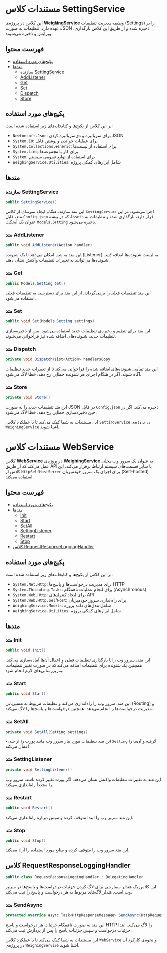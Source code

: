 # مستندات کلاس SettingService

این کلاس در پروژه‌ی **WeighingService** وظیفه مدیریت تنظیمات (Settings) را بر عهده دارد. تنظیمات به صورت JSON ذخیره شده و از طریق این کلاس بارگذاری، ویرایش و ذخیره می‌شوند.

## فهرست محتوا

- [پکیج‌های مورد استفاده](#پکیج‌های-مورد-استفاده)
- [متدها](#متدها)
  - [سازنده SettingService](#سازنده-settingservice)
  - [AddListener](#متد-addlistener)
  - [Get](#متد-get)
  - [Set](#متد-set)
  - [Dispatch](#متد-dispatch)
  - [Store](#متد-store)

## پکیج‌های مورد استفاده

در این کلاس از پکیج‌ها و کتابخانه‌های زیر استفاده شده است:

- `Newtonsoft.Json`: برای سریالیزه و دی‌سریالیزه کردن JSON
- `System.IO`: برای عملیات خواندن و نوشتن فایل
- `System.Collections.Generic`: برای استفاده از لیست‌ها
- `System.Linq`: برای کار با مجموعه‌ها
- `System`: برای استفاده از توابع عمومی سیستم
- `WeighingService.Utilities`: شامل ابزارهای کمکی پروژه

## متدها

### سازنده SettingService

```csharp
public SettingService()
```

این متد سازنده هنگام ایجاد نمونه‌ای از کلاس `SettingService` اجرا می‌شود. در این متد، فایل `Config.json` که در پوشه `Assets` قرار دارد، بارگذاری شده و تنظیمات به عنوان یک آبجکت `Models.Setting` ذخیره می‌شود.

### متد AddListener

```csharp
public void AddListener(Action handler)
```

این متد به شما امکان می‌دهد تا یک شنونده (Listener) به لیست شنونده‌ها اضافه کنید. شنونده‌ها می‌توانند به تغییرات تنظیمات واکنش نشان دهند.

### متد Get

```csharp
public Models.Setting Get()
```

این متد تنظیمات فعلی را برمی‌گرداند. از این متد برای دسترسی به تنظیمات فعلی استفاده می‌شود.

### متد Set

```csharp
public void Set(Models.Setting settings)
```

این متد برای تنظیم و ذخیره‌ی تنظیمات جدید استفاده می‌شود. پس از ذخیره‌سازی تنظیمات جدید، شنونده‌های اضافه شده نیز فراخوانی می‌شوند.

### متد Dispatch

```csharp
private void Dispatch(List<Action> handlersCopy)
```

این متد تمامی شنونده‌های اضافه شده را فراخوانی می‌کند تا از تغییرات جدید تنظیمات آگاه شوند. اگر در هنگام اجرای هر شنونده خطایی رخ دهد، خطا لاگ می‌شود.

### متد Store

```csharp
private void Store()
```

این متد تنظیمات جدید را به صورت JSON در فایل `Config.json` ذخیره می‌کند. اگر در حین ذخیره‌سازی خطایی رخ دهد، خطا لاگ می‌شود.


این مستندات به شما کمک می‌کند تا با عملکرد کلاس `SettingService` در پروژه‌ی `WeighingService` آشنا شوید.

# مستندات کلاس WebService

کلاس **WebService** در پروژه‌ی **WeighingService** به عنوان یک سرور وب محلی عمل می‌کند که از طریق API با سایر قسمت‌های سیستم ارتباط برقرار می‌کند. این کلاس از `HttpSelfHostServer` برای اجرای یک سرور خودمیزبان (Self-hosted) استفاده می‌کند.

## فهرست محتوا

- [پکیج‌های مورد استفاده](#پکیج‌های-مورد-استفاده)
- [متدها](#متدها)
  - [Init](#متد-init)
  - [Start](#متد-start)
  - [SetAll](#متد-setall)
  - [SettingListener](#متد-settinglistener)
  - [Restart](#متد-restart)
  - [Stop](#متد-stop)
- [کلاس RequestResponseLoggingHandler](#کلاس-requestresponselogginghandler)

## پکیج‌های مورد استفاده

در این کلاس از پکیج‌ها و کتابخانه‌های زیر استفاده شده است:

- `System.Net.Http`: برای مدیریت درخواست‌ها و پاسخ‌ها HTTP
- `System.Threading.Tasks`: برای انجام عملیات ناهمگام (Asynchronous)
- `System.Web.Http`: برای ایجاد کنترلرهای API
- `System.Web.Http.SelfHost`: برای راه‌اندازی سرور خودمیزبان
- `WeighingService.Models`: شامل مدل‌های داده پروژه
- `WeighingService.Utilities`: شامل ابزارهای کمکی پروژه

## متدها

### متد Init

```csharp
public void Init()
```

این متد، سرور وب را با بارگذاری تنظیمات فعلی و اعمال آن‌ها آماده‌سازی می‌کند. همچنین یک شنونده برای تنظیمات اضافه می‌کند که در صورت تغییر تنظیمات، به‌روزرسانی‌های لازم انجام شود.

### متد Start

```csharp
public void Start()
```

این متد، سرور وب را راه‌اندازی می‌کند و تنظیمات مربوط به مسیریابی (Routing) و مدیریت درخواست‌ها را انجام می‌دهد. همچنین درخواست‌ها و پاسخ‌ها را لاگ می‌کند.

### متد SetAll

```csharp
private void SetAll(Setting settings)
```

این متد تنظیمات مورد نیاز سرور وب مانند پورت را از شیء `Setting` گرفته و آن‌ها را اعمال می‌کند.

### متد SettingListener

```csharp
private void SettingListener()
```

این متد به تغییرات تنظیمات واکنش نشان می‌دهد. اگر پورت تغییر کرده باشد، سرور وب را مجدداً راه‌اندازی می‌کند.

### متد Restart

```csharp
public void Restart()
```

این متد سرور وب را ابتدا متوقف کرده و سپس دوباره راه‌اندازی می‌کند.

### متد Stop

```csharp
public void Stop()
```

این متد سرور وب را متوقف کرده و منابع مورد استفاده را آزاد می‌کند.

## کلاس RequestResponseLoggingHandler

```csharp
public class RequestResponseLoggingHandler : DelegatingHandler
```

این کلاس یک هندلر سفارشی برای لاگ کردن جزئیات درخواست‌ها و پاسخ‌ها در سرور وب است. هندلر لاگ‌های مربوط به هر درخواست و پاسخ را ثبت می‌کند.

### متد SendAsync

```csharp
protected override async Task<HttpResponseMessage> SendAsync(HttpRequestMessage request, CancellationToken cancellationToken)
```

این متد به صورت ناهمگام جزئیات هر درخواست و پاسخ HTTP را لاگ می‌کند. ابتدا جزئیات درخواست و سپس جزئیات پاسخ را پس از پردازش ثبت می‌کند.

این مستندات به شما کمک می‌کند تا با عملکرد کلاس `WebService` و نحوه‌ی کارکرد آن در پروژه‌ی `WeighingService` آشنا شوید.


